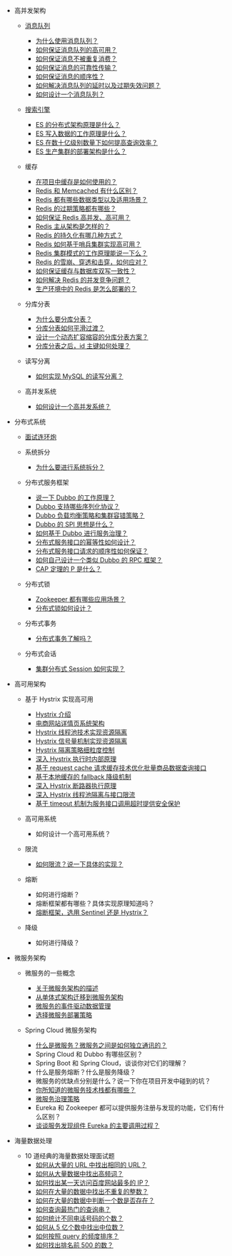 - 高并发架构

  - [消息队列](/docs/high-concurrency/mq-interview.md)

    - [为什么使用消息队列？](/docs/high-concurrency/why-mq.md)
    - [如何保证消息队列的高可用？](/docs/high-concurrency/how-to-ensure-high-availability-of-message-queues.md)
    - [如何保证消息不被重复消费？](/docs/high-concurrency/how-to-ensure-that-messages-are-not-repeatedly-consumed.md)
    - [如何保证消息的可靠性传输？](/docs/high-concurrency/how-to-ensure-the-reliable-transmission-of-messages.md)
    - [如何保证消息的顺序性？](/docs/high-concurrency/how-to-ensure-the-order-of-messages.md)
    - [如何解决消息队列的延时以及过期失效问题？](/docs/high-concurrency/mq-time-delay-and-expired-failure.md)
    - [如何设计一个消息队列？](/docs/high-concurrency/mq-design.md)

  - [搜索引擎](/docs/high-concurrency/es-introduction.md)

    - [ES 的分布式架构原理是什么？](/docs/high-concurrency/es-architecture.md)
    - [ES 写入数据的工作原理是什么？](/docs/high-concurrency/es-write-query-search.md)
    - [ES 在数十亿级别数量下如何提高查询效率？](/docs/high-concurrency/es-optimizing-query-performance.md)
    - [ES 生产集群的部署架构是什么？](/docs/high-concurrency/es-production-cluster.md)

  - 缓存

    - [在项目中缓存是如何使用的？](/docs/high-concurrency/why-cache.md)
    - [Redis 和 Memcached 有什么区别？](/docs/high-concurrency/redis-single-thread-model.md)
    - [Redis 都有哪些数据类型以及适用场景？](/docs/high-concurrency/redis-data-types.md)
    - [Redis 的过期策略都有哪些？](/docs/high-concurrency/redis-expiration-policies-and-lru.md)
    - [如何保证 Redis 高并发、高可用？](/docs/high-concurrency/how-to-ensure-high-concurrency-and-high-availability-of-redis.md)
    - [Redis 主从架构是怎样的？](/docs/high-concurrency/redis-master-slave.md)
    - [Redis 的持久化有哪几种方式？](/docs/high-concurrency/redis-persistence.md)
    - [Redis 如何基于哨兵集群实现高可用？](/docs/high-concurrency/redis-sentinel.md)
    - [Redis 集群模式的工作原理能说一下么？](/docs/high-concurrency/redis-cluster.md)
    - [Redis 的雪崩、穿透和击穿，如何应对？](/docs/high-concurrency/redis-caching-avalanche-and-caching-penetration.md)
    - [如何保证缓存与数据库双写一致性？](/docs/high-concurrency/redis-consistence.md)
    - [如何解决 Redis 的并发竞争问题？](/docs/high-concurrency/redis-cas.md)
    - [生产环境中的 Redis 是怎么部署的？](/docs/high-concurrency/redis-production-environment.md)

  - 分库分表

    - [为什么要分库分表？](/docs/high-concurrency/database-shard.md)
    - [分库分表如何平滑过渡？](/docs/high-concurrency/database-shard-method.md)
    - [设计一个动态扩容缩容的分库分表方案？](/docs/high-concurrency/database-shard-dynamic-expand.md)
    - [分库分表之后，id 主键如何处理？](/docs/high-concurrency/database-shard-global-id-generate.md)

  - 读写分离

    - [如何实现 MySQL 的读写分离？](/docs/high-concurrency/mysql-read-write-separation.md)

  - 高并发系统
    - [如何设计一个高并发系统？](/docs/high-concurrency/high-concurrency-design.md)

* 分布式系统

  - [面试连环炮](/docs/distributed-system/distributed-system-interview.md)
  - 系统拆分

    - [为什么要进行系统拆分？](/docs/distributed-system/why-dubbo.md)

  - 分布式服务框架

    - [说一下 Dubbo 的工作原理？](/docs/distributed-system/dubbo-operating-principle.md)
    - [Dubbo 支持哪些序列化协议？](/docs/distributed-system/dubbo-serialization-protocol.md)
    - [Dubbo 负载均衡策略和集群容错策略？](/docs/distributed-system/dubbo-load-balancing.md)
    - [Dubbo 的 SPI 思想是什么？](/docs/distributed-system/dubbo-spi.md)
    - [如何基于 Dubbo 进行服务治理？](/docs/distributed-system/dubbo-service-management.md)
    - [分布式服务接口的幂等性如何设计？](/docs/distributed-system/distributed-system-idempotency.md)
    - [分布式服务接口请求的顺序性如何保证？](/docs/distributed-system/distributed-system-request-sequence.md)
    - [如何自己设计一个类似 Dubbo 的 RPC 框架？](/docs/distributed-system/dubbo-rpc-design.md)
    - [CAP 定理的 P 是什么？](/docs/distributed-system/distributed-system-cap.md)

  - 分布式锁

    - [Zookeeper 都有哪些应用场景？](/docs/distributed-system/zookeeper-application-scenarios.md)
    - [分布式锁如何设计？](/docs/distributed-system/distributed-lock-redis-vs-zookeeper.md)

  - 分布式事务

    - [分布式事务了解吗？](/docs/distributed-system/distributed-transaction.md)

  - 分布式会话
    - [集群分布式 Session 如何实现？](/docs/distributed-system/distributed-session.md)

* 高可用架构

  - 基于 Hystrix 实现高可用

    - [Hystrix 介绍](/docs/high-availability/hystrix-introduction.md)
    - [电商网站详情页系统架构](/docs/high-availability/e-commerce-website-detail-page-architecture.md)
    - [Hystrix 线程池技术实现资源隔离](/docs/high-availability/hystrix-thread-pool-isolation.md)
    - [Hystrix 信号量机制实现资源隔离](/docs/high-availability/hystrix-semphore-isolation.md)
    - [Hystrix 隔离策略细粒度控制](/docs/high-availability/hystrix-execution-isolation.md)
    - [深入 Hystrix 执行时内部原理](/docs/high-availability/hystrix-process.md)
    - [基于 request cache 请求缓存技术优化批量商品数据查询接口](/docs/high-availability/hystrix-request-cache.md)
    - [基于本地缓存的 fallback 降级机制](/docs/high-availability/hystrix-fallback.md)
    - [深入 Hystrix 断路器执行原理](/docs/high-availability/hystrix-circuit-breaker.md)
    - [深入 Hystrix 线程池隔离与接口限流](/docs/high-availability/hystrix-thread-pool-current-limiting.md)
    - [基于 timeout 机制为服务接口调用超时提供安全保护](/docs/high-availability/hystrix-timeout.md)

  - 高可用系统

    - 如何设计一个高可用系统？

  - 限流

    - [如何限流？说一下具体的实现？](/docs/high-concurrency/how-to-limit-current.md)

  - 熔断

    - 如何进行熔断？
    - 熔断框架都有哪些？具体实现原理知道吗？
    - [熔断框架，选用 Sentinel 还是 Hystrix？](/docs/high-availability/sentinel-vs-hystrix.md)

  - 降级
    - 如何进行降级？

* 微服务架构

  - 微服务的一些概念

    - [关于微服务架构的描述](/docs/micro-services/microservices-introduction.md)
    - [从单体式架构迁移到微服务架构](/docs/micro-services/migrating-from-a-monolithic-architecture-to-a-microservices-architecture.md)
    - [微服务的事件驱动数据管理](/docs/micro-services/event-driven-data-management-for-microservices.md)
    - [选择微服务部署策略](/docs/micro-services/choose-microservice-deployment-strategy.md)

  - Spring Cloud 微服务架构
    - [什么是微服务？微服务之间是如何独立通讯的？](/docs/micro-services/what's-microservice-how-to-communicate.md)
    - Spring Cloud 和 Dubbo 有哪些区别？
    - Spring Boot 和 Spring Cloud，谈谈你对它们的理解？
    - 什么是服务熔断？什么是服务降级？
    - 微服务的优缺点分别是什么？说一下你在项目开发中碰到的坑？
    - [你所知道的微服务技术栈都有哪些？](/docs/micro-services/micro-services-technology-stack.md)
    - [微服务治理策略](/docs/micro-services/micro-service-governance.md)
    - Eureka 和 Zookeeper 都可以提供服务注册与发现的功能，它们有什么区别？
    - [谈谈服务发现组件 Eureka 的主要调用过程？](/docs/micro-services/how-eureka-enable-service-discovery-and-service-registration.md)

* 海量数据处理
  - 10 道经典的海量数据处理面试题
    - [如何从大量的 URL 中找出相同的 URL？](/docs/big-data/find-common-urls.md)
    - [如何从大量数据中找出高频词？](/docs/big-data/find-top-100-words.md)
    - [如何找出某一天访问百度网站最多的 IP？](/docs/big-data/find-top-1-ip.md)
    - [如何在大量的数据中找出不重复的整数？](/docs/big-data/find-no-repeat-number.md)
    - [如何在大量的数据中判断一个数是否存在？](/docs/big-data/find-a-number-if-exists.md)
    - [如何查询最热门的查询串？](/docs/big-data/find-hotest-query-string.md)
    - [如何统计不同电话号码的个数？](/docs/big-data/count-different-phone-numbers.md)
    - [如何从 5 亿个数中找出中位数？](/docs/big-data/find-mid-value-in-500-millions.md)
    - [如何按照 query 的频度排序？](/docs/big-data/sort-the-query-strings-by-counts.md)
    - [如何找出排名前 500 的数？](/docs/big-data/find-rank-top-500-numbers.md)
